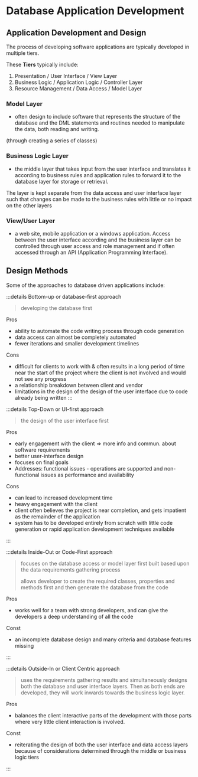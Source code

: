 # Database Application Development

## Application Development and Design

The process of developing software applications are typically developed in multiple tiers.

These **Tiers** typically include:
1. Presentation / User Interface / View Layer
2. Business Logic / Application Logic / Controller Layer
3. Resource Management / Data Access / Model Layer

### Model Layer
- often design to include software that represents the structure of the database and the DML statements and routines needed to manipulate the data, both reading and writing.

(through creating a series of classes)

### Business Logic Layer
- the middle layer that takes input from the user interface and translates it according to business rules and application rules to forward it to the database layer for storage or retrieval. 

The layer  is kept separate from the data access and user interface layer such that changes can be made to the business rules with little or no impact on the other layers

### View/User Layer
- a web site, mobile application or a windows application. Access between the user interface according and the business layer can be controlled through user access and role management and if often accessed through an API (Application Programming Interface).


## Design Methods

Some of the approaches to database driven applications include:

:::details Bottom-up or database-first approach
> developing the database first

Pros
- ability to automate the code writing process through code generation
- data access can almost be completely automated
- fewer iterations and smaller development timelines

Cons
- difficult for clients to work with & often results in a long period of time near the start of the project where the client is not involved and would not see any progress
- a relationship breakdown between client and vendor
- limitations in the design of the design of the user interface due to code already being written
:::

:::details Top-Down or UI-first approach
> the design of the user interface first

Pros
- early engagement with the client => more info and commun. about software requirements
- better user-interface design
- focuses on final goals
- Addresses: functional issues - operations are supported and non-functional issues as performance and availability

Cons
- can lead to increased development time 
- heavy engagement with the client
- client often believes the project is near completion, and gets impatient as the remainder of the application
- system has to be developed entirely from scratch with little code generation or rapid application development techniques available

:::

:::details Inside-Out or Code-First approach
> focuses on the database access or model layer first built based upon the data requirements gathering process
> 
> allows developer to create the required classes, properties and methods first and then generate the database from the code

Pros
- works well for a team with strong developers, and can give the developers a deep understanding of all the code

Const
- an incomplete database design and many criteria and database features missing

:::

:::details Outside-In or Client Centric approach
> uses the requirements gathering results and simultaneously designs both the database and user interface layers. Then as both ends are developed, they will work inwards towards the business logic layer.

Pros
- balances the client interactive parts of the development with those parts where very little client interaction is involved.

Const
- reiterating the design of both the user interface and data access layers because of considerations determined through the middle or business logic tiers

:::


